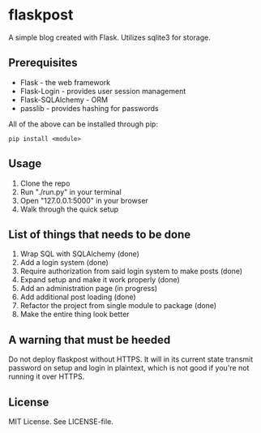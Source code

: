 # flaskpost
A simple blog created with Flask. Utilizes sqlite3 for storage.

## Prerequisites
* Flask - the web framework
* Flask-Login - provides user session management
* Flask-SQLAlchemy - ORM
* passlib - provides hashing for passwords

All of the above can be installed through pip:

    pip install <module>

## Usage
1. Clone the repo
2. Run "./run.py" in your terminal
3. Open "127.0.0.1:5000" in your browser
4. Walk through the quick setup

## List of things that needs to be done
1. Wrap SQL with SQLAlchemy (done)
2. Add a login system (done)
3. Require authorization from said login system to make posts (done)
4. Expand setup and make it work properly (done)
5. Add an administration page (in progress)
6. Add additional post loading (done)
7. Refactor the project from single module to package (done)
8. Make the entire thing look better

## A warning that must be heeded
Do not deploy flaskpost without HTTPS. It will in its current state transmit
password on setup and login in plaintext, which is not good if you're not
running it over HTTPS.

## License
MIT License. See LICENSE-file.
